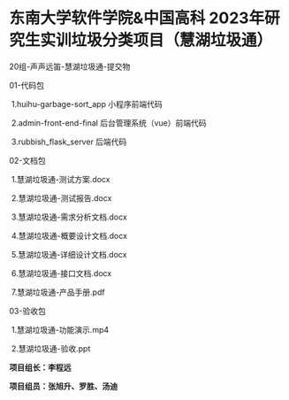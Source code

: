 # 东南大学软件学院&中国高科 2023年研究生实训垃圾分类项目（慧湖垃圾通）

20组-声声远笛-慧湖垃圾通-提交物

01-代码包

​    1.huihu-garbage-sort_app 小程序前端代码

​    2.admin-front-end-final  后台管理系统（vue）前端代码

​    3.rubbish_flask_server  后端代码

02-文档包

​    1.慧湖垃圾通-测试方案.docx

​    2.慧湖垃圾通-测试报告.docx

​    3.慧湖垃圾通-需求分析文档.docx

​    4.慧湖垃圾通-概要设计文档.docx

​    5.慧湖垃圾通-详细设计文档.docx

​    6.慧湖垃圾通-接口文档.docx

​    7.慧湖垃圾通-产品手册.pdf

03-验收包

​    1.慧湖垃圾通-功能演示.mp4

​    2.慧湖垃圾通-验收.ppt



**项目组长：李程远**

**项目组员：张旭升、罗胜、汤迪**